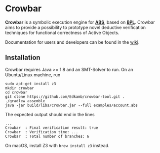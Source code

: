# Crowbar 

**Crowbar** is a symbolic execution engine for [**ABS**](https://abs-models.org), based on [**BPL**](https://doi.org/10.1007/978-3-030-29026-9_22).
Crowbar aims to provide a possibility to prototype novel deductive verification techniques for 
functional correctness of Active Objects. 

Documentation for users and developers can be found in the [wiki](https://github.com/Edkamb/crowbar-tool/wiki).

## Installation
Crowbar requires Java >= 1.8 and an SMT-Solver to run. 
On an Ubuntu/Linux machine, run
```
sudo apt-get install z3
mkdir crowbar
cd crowbar
git clone https://github.com/Edkamb/crowbar-tool.git .
./gradlew assemble
java -jar build/libs/crowbar.jar --full examples/account.abs
```
The expected output should end in the lines
```
...
Crowbar  : Final verification result: true
Crowbar  : Verification time: ...
Crowbar  : Total number of branches: 6
```
On macOS, install Z3 with `brew install z3` instead. 
